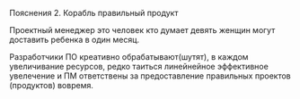 Пояснения 2. Корабль правильный продукт

Проектный менеджер это человек кто думает девять женщин могут доставить ребенка в один месяц.

Разработчики ПО креативно обрабатывают(шутят), в каждом увеличивание ресурсов, редко таиться линейнейное эффективное увелечение и ПМ
ответствены за предоставление правильных проектов (продуктов) вовремя.
